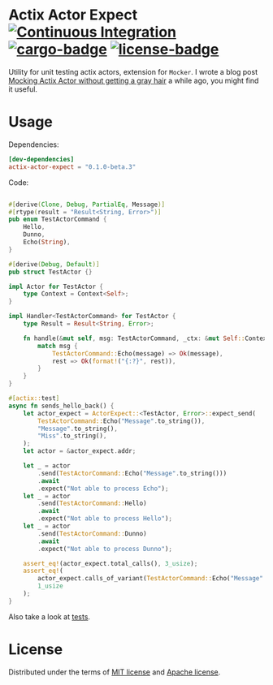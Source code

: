 # Actix Actor Expect [![Continuous Integration](https://github.com/eisberg-labs/actix-actor-expect/actions/workflows/ci.yml/badge.svg)](https://github.com/eisberg-labs/actix-actor-expect/actions/workflows/ci.yml) [![cargo-badge][]][cargo] [![license-badge][]][license]

Utility for unit testing actix actors, extension for `Mocker`. I wrote a blog post [Mocking Actix Actor without getting a gray hair](https://amarjanica.com/mocking-actix-actor-without-getting-a-gray-hair/) a
while ago, you might find it useful.

# Usage
Dependencies:

```toml
[dev-dependencies]
actix-actor-expect = "0.1.0-beta.3"
```

Code:
```rust

#[derive(Clone, Debug, PartialEq, Message)]
#[rtype(result = "Result<String, Error>")]
pub enum TestActorCommand {
    Hello,
    Dunno,
    Echo(String),
}

#[derive(Debug, Default)]
pub struct TestActor {}

impl Actor for TestActor {
    type Context = Context<Self>;
}

impl Handler<TestActorCommand> for TestActor {
    type Result = Result<String, Error>;

    fn handle(&mut self, msg: TestActorCommand, _ctx: &mut Self::Context) -> Self::Result {
        match msg {
            TestActorCommand::Echo(message) => Ok(message),
            rest => Ok(format!("{:?}", rest)),
        }
    }
}

#[actix::test]
async fn sends_hello_back() {
    let actor_expect = ActorExpect::<TestActor, Error>::expect_send(
        TestActorCommand::Echo("Message".to_string()),
        "Message".to_string(),
        "Miss".to_string(),
    );
    let actor = &actor_expect.addr;

    let _ = actor
        .send(TestActorCommand::Echo("Message".to_string()))
        .await
        .expect("Not able to process Echo");
    let _ = actor
        .send(TestActorCommand::Hello)
        .await
        .expect("Not able to process Hello");
    let _ = actor
        .send(TestActorCommand::Dunno)
        .await
        .expect("Not able to process Dunno");

    assert_eq!(actor_expect.total_calls(), 3_usize);
    assert_eq!(
        actor_expect.calls_of_variant(TestActorCommand::Echo("Message".to_string())),
        1_usize
    );
}
```

Also take a look at [tests](./tests).

# License

Distributed under the terms of [MIT license](./LICENSE-MIT) and [Apache license](./LICENSE-APACHE).


[cargo-badge]: https://img.shields.io/crates/v/actix-actor-expect.svg?style=flat-square
[cargo]: https://crates.io/crates/actix-actor-expect
[license-badge]: https://img.shields.io/badge/license-MIT/Apache--2.0-lightgray.svg?style=flat-square
[license]: #license

